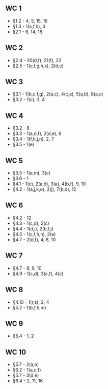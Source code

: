 ## WC 1
- §1.2 - 4, 5, 15, 16 
- §1.3 - 1(a,f,h), 3  
- §2.1 - 6, 14, 18
## WC 2
- §2.4 - 20(d,f), 21(f), 22  
- §2.5 - 1(e,f,g,h,k), 2(d,e)  
## WC 3 
- §3.1 - 1(b,c,f,g), 2(a,c), 4(c,e), 5(a,b), 8(a,c)
- §3.2 - 1(c), 3, 4 
## WC 4
- §3.2 - 8
- §3.3 - 1(a,d,f), 2(d,e), 6
- §3.4 - 1(f,h,j,n), 2, 7
- §3.5 - 1(e)
## WC 5
- §3.5 - 1(e,m), 3(c)
- §3.6 - 1
- §4.1 - 1(e), 2(a,d), 3(a), 4(b,f), 9, 10
- §4.2 - 1(a,j,k,o), 2(j), 7(b,d), 12
## WC 6
- §4.2 - 12 
- §4.3 - 1(c,d), 2(c) 
- §4.4 - 1(d,j), 2(b,f,j) 
- §4.5 - 1(c,f,h,n), 2(e) 
- §4.7 - 2(d,f), 4, 8, 10
## WC 7
- §4.7 - 8, 9, 10 
- §4.9 - 1(c,d), 3(c,f), 4(c)
## WC 8
- §4.10 - 1(r,s), 2, 4 
- §5.2 - 1(b,f,h,m)
## WC 9 
- §5.4 - 1, 2
## WC 10
- §5.7 - 2(a,b) 
- §6.2 - 1(a,c,f) 
- §5.7 - 3(d,e) 
- §6.4 - 2, 11, 16